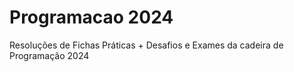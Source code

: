 # Programacao 2024
 Resoluções de Fichas Práticas + Desafios e Exames da cadeira de Programação 2024
